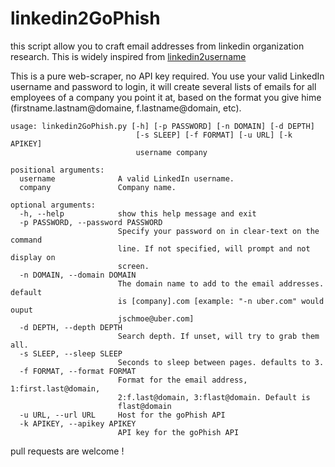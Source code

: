 # linkedin2GoPhish

this script allow you to craft email addresses from linkedin organization research. This is widely inspired from [linkedin2username](https://github.com/initstring/linkedin2username)

This is a pure web-scraper, no API key required. You use your valid LinkedIn username and password to login, it will create several lists of emails for all employees of a company you point it at, based on the format you give hime (firstname.lastnam@domaine, f.lastname@domain, etc).

```
usage: linkedin2GoPhish.py [-h] [-p PASSWORD] [-n DOMAIN] [-d DEPTH]
                            [-s SLEEP] [-f FORMAT] [-u URL] [-k APIKEY]
                            username company

positional arguments:
  username              A valid LinkedIn username.
  company               Company name.

optional arguments:
  -h, --help            show this help message and exit
  -p PASSWORD, --password PASSWORD
                        Specify your password on in clear-text on the command
                        line. If not specified, will prompt and not display on
                        screen.
  -n DOMAIN, --domain DOMAIN
                        The domain name to add to the email addresses. default
                        is [company].com [example: "-n uber.com" would ouput
                        jschmoe@uber.com]
  -d DEPTH, --depth DEPTH
                        Search depth. If unset, will try to grab them all.
  -s SLEEP, --sleep SLEEP
                        Seconds to sleep between pages. defaults to 3.
  -f FORMAT, --format FORMAT
                        Format for the email address, 1:first.last@domain,
                        2:f.last@domain, 3:flast@domain. Default is
                        flast@domain
  -u URL, --url URL     Host for the goPhish API
  -k APIKEY, --apikey APIKEY
                        API key for the goPhish API
```

pull requests are welcome !
